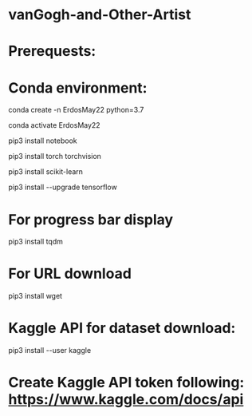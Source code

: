 # vanGogh-and-Other-Artist

# Prerequests:
# Conda environment:
conda create -n ErdosMay22 python=3.7

conda activate ErdosMay22

pip3 install notebook

pip3 install torch torchvision

pip3 install scikit-learn

pip3 install --upgrade tensorflow

# For progress bar display
pip3 install tqdm

# For URL download
pip3 install wget

# Kaggle API for dataset download:
pip3 install --user kaggle

# Create Kaggle API token following:  https://www.kaggle.com/docs/api